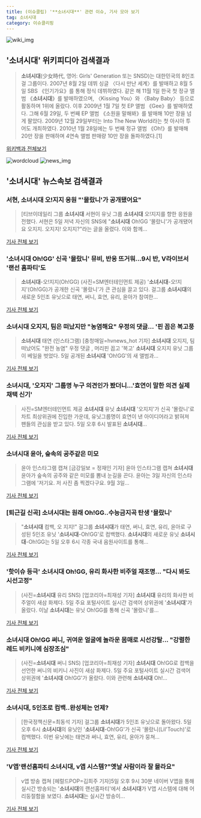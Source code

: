 ```yaml
---
title: (이슈클립) '**소녀시대**' 관련 이슈, 기사 모아 보기
tag: 소녀시대
category: 이슈클리핑
---
```

![wiki_img](https://user-images.githubusercontent.com/42597476/44503234-41136a80-a6d0-11e8-9071-6fc6418eafe4.png)
## **'**소녀시대**'** 위키피디아 검색결과
>**소녀시대**(少女時代, 영어: Girls' Generation 또는 SNSD)는 대한민국의 8인조 걸 그룹이다. 2007년 8월 2일 데뷔 싱글 〈다시 만난 세계〉를 발매하고 8월 5일 SBS 《인기가요》를 통해 정식 데뷔하였다. 같은 해 11월 1일 한국 첫 정규 앨범 《**소녀시대**》를 발매하였으며, 〈Kissing You〉와 〈Baby Baby〉 등으로 활동하며 1위에 올랐다. 이후 2009년 1월 7일 첫 EP 앨범 《Gee》를 발매하였다. 그해 6월 29일, 두 번째 EP 앨범 《소원을 말해봐》를 발매해 10만 장을 넘게 팔았다. 2009년 12월 29일부터는 Into The New World라는 첫 아시아 투어도 개최하였다. 2010년 1월 28일에는 두 번째 정규 앨범 《Oh!》를 발매해 20만 장을 판매하며 4연속 앨범 판매량 10만 장을 돌파하였다.[1]

<a href="https://ko.wikipedia.org/wiki/소녀시대" target="_blank">위키백과 전체보기</a>

![wordcloud](https://s3.ap-northeast-2.amazonaws.com/lyrics101-wordcloud/2018-09-05-1536153610.png)
![news_img](https://user-images.githubusercontent.com/42597476/44507050-1206f400-a6e4-11e8-8d98-7ffbfebb353f.png)
## **'**소녀시대**'** 뉴스속보 검색결과
### 서현, **소녀시대** 오!지지 응원 "'몰랐니'가 공개됐어요"

>[티브이데일리 그룹 **소녀시대** 서현이 유닛 그룹 **소녀시대** 오!지지를 향한 응원을 전했다. 서현은 5일 저녁 자신의 SNS에 "**소녀시대** Oh!GG '몰랐니'가 공개됐어요 오지지. 오지지! 오지지?"라는 글을 올렸다. 이와 함께...

<a href="http://tvdaily.asiae.co.kr/read.php3?aid=15361437071392292010" target="_blank">기사 전체 보기</a>

### '**소녀시대** Oh!GG' 신곡 '몰랐니' 뮤비, 반응 뜨거워...9시 반, V라이브서 '랜선 홈파티'도

>**소녀시대**-오!지지(Oh!GG) (사진=SM엔터테인먼트 제공) '**소녀시대**-오!지지'(Oh!GG)가 공개한 신곡 '몰랐니'가 큰 관심을 끌고 있다. 걸그룹 **소녀시대**의 새로운 5인조 유닛으로 태연, 써니, 효연, 유리, 윤아가 참여한...

<a href="http://news.hankyung.com/article/201809055005I" target="_blank">기사 전체 보기</a>

### **소녀시대** 오지지, 팀은 떠났지만 "농염해요" 우정의 댓글... '핀 꼽은 복고풍

>**소녀시대** 태연 (인스타그램) [충청매일=hvnews_hot 기자] **소녀시대** 오지지, 팀 떠났어도 "완전 농염" 우정 댓글 , 머리핀 꼽고 '복고' **소녀시대** 오지지 유닛 그룹이 베일을 벗었다. 5일 공개된 **소녀시대** 'Oh!GG'의 새 앨범과...

<a href="http://www.ccdn.co.kr/news/articleView.html?idxno=538824" target="_blank">기사 전체 보기</a>

### **소녀시대**, '오지지' 그룹명 누구 의견인가 봤더니...'효연이 말한 의견 실제 채택 신기'

>사진=SM엔터테인먼트 제공 **소녀시대** 유닛 **소녀시대** '오지지'가 신곡 '몰랐니'로 차트 최상위권에 진입한 가운데, 유닛그룹명이 효연이 낸 아이디어라고 밝혀져 팬들의 관심을 받고 있다. 5일 오후 6시 발표된 **소녀시대**...

<a href="http://www.gukjenews.com/news/articleView.html?idxno=986807" target="_blank">기사 전체 보기</a>

### **소녀시대** 윤아, 숲속의 공주같은 미모 

>윤아 인스타그램 캡쳐 [금강일보 = 정재인 기자] 윤아 인스타그램 캡쳐 **소녀시대** 윤아가 숲속의 공주와 같은 미모를 뽐내 눈길을 끈다.   윤아는 3일 자신의 인스타그램에 '저기요. 저 사진 좀 찍겠다구요. 9월 3일...

<a href="http://www.ggilbo.com/news/articleView.html?idxno=543087" target="_blank">기사 전체 보기</a>

### [퇴근길 신곡] **소녀시대**는 원래 Oh!GG..수능금지곡 탄생 '몰랐니'

>"**소녀시대** 컴백, 오 지지!" 걸그룹 **소녀시대**가 태연, 써니, 효연, 유리, 윤아로 구성된 5인조 유닛 '**소녀시대**-Oh!GG'로 컴백했다. **소녀시대**의 새로운 유닛 **소녀시대**-Oh!GG는 5일 오후 6시 각종 국내 음원사이트를 통해...

<a href="http://www.osen.co.kr/article/G1110982929" target="_blank">기사 전체 보기</a>

### '핫이슈 등극' **소녀시대** Oh!GG, 유리 화사한 비주얼 재조명... "다시 봐도 시선고정"

>(사진=**소녀시대** 유리 SNS) [업코리아=최재성 기자] **소녀시대** 유리의 화사한 비주얼이 새삼 화제다. 5일 주요 포털사이트 실시간 검색어 상위권에 '**소녀시대**'가 올랐다. 이날 **소녀시대**는 유닛 Oh!GG를 통해 신곡 '몰랐니'를...

<a href="http://www.upkorea.net/news/articleView.html?idxno=384490" target="_blank">기사 전체 보기</a>

### **소녀시대** Oh!GG 써니, 귀여운 얼굴에 놀라운 몸매로 시선강탈... "강렬한 레드 비키니에 심장조심"

>(사진=**소녀시대** 써니 SNS) [업코리아=최재성 기자] **소녀시대** Oh!GG로 컴백을 선언한 써니의 비키니 사진이 새삼 화제다. 5일 주요 포털사이트 실시간 검색어 상위권에 '**소녀시대** Oh!GG'가 올랐다. 이와 관련해 **소녀시대** Oh!...

<a href="http://www.upkorea.net/news/articleView.html?idxno=384492" target="_blank">기사 전체 보기</a>

### **소녀시대**, 5인조로 컴백..완성체는 언제?

>[한국정책신문=최동석 기자] 걸그룹 **소녀시대**가 5인조 유닛으로 돌아왔다. 5일 오후 6시 **소녀시대**의 유닛인 '**소녀시대**-Oh!GG'가 신곡 '몰랐니(Lil'Touch)'로 컴백했다. 이번 유닛에는 태연과 써니, 효연, 유리, 윤아가 뭉쳐...

<a href="http://www.kpinews.co.kr/news/articleView.html?idxno=80623" target="_blank">기사 전체 보기</a>

### 'V앱'랜선홈파티 **소녀시대**, v앱 시스템?"옛날 사람이라 잘 몰라요"

>v앱 방송 캡쳐 [헤럴드POP=김희주 기자]5일 오후 9시 30분 네이버 V앱을 통해 실시간 방송되는 '**소녀시대**의 랜선홈파티'에서 **소녀시대**가 V앱 시스템에 대해 어리둥절함을 보였다. **소녀시대**는 실시간 방송이...

<a href="http://biz.heraldcorp.com/view.php?ud=201809052143313013603_1" target="_blank">기사 전체 보기</a>


